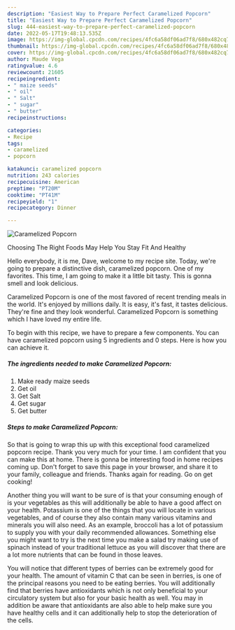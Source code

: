 ```yaml
---
description: "Easiest Way to Prepare Perfect Caramelized Popcorn"
title: "Easiest Way to Prepare Perfect Caramelized Popcorn"
slug: 444-easiest-way-to-prepare-perfect-caramelized-popcorn
date: 2022-05-17T19:48:13.535Z
image: https://img-global.cpcdn.com/recipes/4fc6a58df06ad7f8/680x482cq70/caramelized-popcorn-recipe-main-photo.jpg
thumbnail: https://img-global.cpcdn.com/recipes/4fc6a58df06ad7f8/680x482cq70/caramelized-popcorn-recipe-main-photo.jpg
cover: https://img-global.cpcdn.com/recipes/4fc6a58df06ad7f8/680x482cq70/caramelized-popcorn-recipe-main-photo.jpg
author: Maude Vega
ratingvalue: 4.6
reviewcount: 21605
recipeingredient:
- " maize seeds"
- " oil"
- " Salt"
- " sugar"
- " butter"
recipeinstructions:

categories:
- Recipe
tags:
- caramelized
- popcorn

katakunci: caramelized popcorn 
nutrition: 243 calories
recipecuisine: American
preptime: "PT20M"
cooktime: "PT41M"
recipeyield: "1"
recipecategory: Dinner

---
```



![Caramelized Popcorn](https://img-global.cpcdn.com/recipes/4fc6a58df06ad7f8/680x482cq70/caramelized-popcorn-recipe-main-photo.jpg)

Choosing The Right Foods May Help You Stay Fit And Healthy

Hello everybody, it is me, Dave, welcome to my recipe site. Today, we're going to prepare a distinctive dish, caramelized popcorn. One of my favorites. This time, I am going to make it a little bit tasty. This is gonna smell and look delicious.

Caramelized Popcorn is one of the most favored of recent trending meals in the world. It's enjoyed by millions daily. It is easy, it's fast, it tastes delicious. They're fine and they look wonderful. Caramelized Popcorn is something which I have loved my entire life.




To begin with this recipe, we have to prepare a few components. You can have caramelized popcorn using 5 ingredients and 0 steps. Here is how you can achieve it.

<!--inarticleads1-->

##### The ingredients needed to make Caramelized Popcorn:

1. Make ready  maize seeds
1. Get  oil
1. Get  Salt
1. Get  sugar
1. Get  butter




<!--inarticleads2-->

##### Steps to make Caramelized Popcorn:





So that is going to wrap this up with this exceptional food caramelized popcorn recipe. Thank you very much for your time. I am confident that you can make this at home. There is gonna be interesting food in home recipes coming up. Don't forget to save this page in your browser, and share it to your family, colleague and friends. Thanks again for reading. Go on get cooking!

Another thing you will want to be sure of is that your consuming enough of is your vegetables as this will additionally be able to have a good affect on your health. Potassium is one of the things that you will locate in various vegetables, and of course they also contain many various vitamins and minerals you will also need. As an example, broccoli has a lot of potassium to supply you with your daily recommended allowances. Something else you might want to try is the next time you make a salad try making use of spinach instead of your traditional lettuce as you will discover that there are a lot more nutrients that can be found in those leaves.

You will notice that different types of berries can be extremely good for your health. The amount of vitamin C that can be seen in berries, is one of the principal reasons you need to be eating berries. You will additionally find that berries have antioxidants which is not only beneficial to your circulatory system but also for your basic health as well. You may in addition be aware that antioxidants are also able to help make sure you have healthy cells and it can additionally help to stop the deterioration of the cells.
